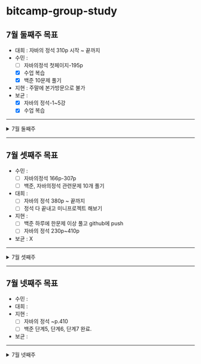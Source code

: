 # bitcamp-group-study
## 7월 둘째주 목표
- 대희 : 자바의 정석 310p 시작 ~ 끝까지
- 수민 : 
   - [ ] 자바의정석 첫페이지-195p 
   - [x] 수업 복습 
   - [x] 백준 10문제 풀기 
- 지현 : 주말에 본가방문으로 불가
- 보균 : 
   - [x] 자바의 정석-1~5강
   - [x] 수업 복습 
 ---
<details>
<summary>7월 둘째주</summary>
<div markdown="1">

### 7월 10일 (토)
- 수민 : 수업 복습, 자바의 정석 48P - 90P, 백준 2741,2739,2438번
- 지현 : X
- 보균 : 
   - [x] 자바의 정석-6~18강
   - [x] 백준 문제 풀기 
- 대희 : 자바의 정석 320p 까지 읽음
---
### 7월 11일 (일)
- 수민 : 자바의 정석 166P 까지 읽음
- 지현 : X
- 보균 : X
- 대희 : 자바의 정석 350p 까지 읽음
   
</div>
</details>

---
## 7월 셋째주 목표
- 수민 : 
   - [ ] 자바의정석 166p-307p
   - [ ] 백준, 자바의정석 관련문제 10개 풀기
- 대희 : 
   - [ ] 자바의 정석 380p ~ 끝까지
   - [ ] 정석 다 끝내고 미니프로젝트 해보기
- 지현 :
   - [ ] 백준 하루에 한문제 이상 풀고 github에 push
   - [ ] 자바의 정석 230p~410p
- 보균 : X
---
<details>
<summary>7월 셋째주</summary>
<div markdown="1">

### 7월 12일 (월)
- 수민: 자바의 정석 166p~178p 
- 지현: X
- 보균: X
- 대희: 자바의 정석 380p 까지 읽음
---
### 7월 13일 (화)
- 수민: X
- 지현: X
- 보균:
   - [x] [강의] (Static, prompt)App01~11 복습//eomcs-java-project-app-03-b
   - [x] [인강] 자바의 정석 19~24강
   - [x] [백준] 2557 > 1000 > 10869 > 2588 (입출력과 사칙연산)
- 대희: 자바의 정석 430p까지 읽음
---
### 7월 14일 (수)
- 수민: 자바의 정석 179p~220p
- 지현: X
- 보균: 
   - [ ] [강의] java-basic > ex07 > *
   - [ ] [인강] 자바의 정석 58~60강 (메서드)
   - [ ] [백준] 1330 > 9498 > 14681 (입출력과 사칙연산)
- 대희: 자바의 정석 450p 까지 읽음
---
### 7월 15일 (목)
- 수민: 자바의 정석 221p~260p
- 지현: X
- 보균: 
- 대희:
---
### 7월 16일 (금)
- 수민: 수업복습 
- 지현: 백준 10952, 1110 (단계4 : while문)
- 보균: 
- 대희:
---
### 7월 17일 (토)
- 수민: 자바의 정석 261p~290p
- 지현: 
   - [x] 자바의 정석 p.230~279
   - [x] App-03-b 에서 App-04-a, b, c 수행
   - [x] Algorithm 퀴즈 복습(1~4)
- 보균: 
- 대희:
---
### 7월 18일 (일)
- 수민: 자바의 정석 291p~308p, 백준 3052
- 지현: X
- 보균: 
- 대희:
</div>
</details>

---
## 7월 넷째주 목표
- 수민 : 
- 대희 : 
- 지현 :
   - [ ] 자바의 정석 ~p.410
   - [ ] 백준 단계5, 단계6, 단계7 완료.
- 보균 : 
---
<details>
<summary>7월 넷째주</summary>
<div markdown="1">

### 7월 19일 (월)
- 수민:  
- 지현: 
   - [ ] 자바의 정석 p.280~308
   - [ ] 백준 3052, 2562 (단계5 : 1차원배열)
- 보균: 
- 대희: 
---
### 7월 20일 (화)
- 수민:  
- 지현: 
   - [ ] 백준 10818, 8958 (단계5 : 1차원배열)
- 보균: 
- 대희: 
---
### 7월 21일 (수)
- 수민:  
- 지현: 
   - [ ] 백준 15596, 4673 (단계6 : 함수)
- 보균: 
- 대희: 
---
### 7월 22일 (목)
- 수민:  
- 지현: 
- 보균: 
- 대희: 
---
### 7월 23일 (금)
- 수민:  
- 지현: 
- 보균: 
- 대희: 
---
### 7월 24일 (토)
- 수민:  
- 지현: 
- 보균: 
- 대희: 
---
### 7월 25일 (일)
- 수민:  
- 지현: 
- 보균: 
- 대희: 
</div>
</details>